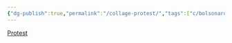 ```yaml
---
{"dg-publish":true,"permalink":"/collage-protest/","tags":["c/bolsonaro","c/pandemic","c/wheel","c/cross","c/green","c/red","c/speaker"],"created":"2024-01-02T16:05:20.317-05:00","updated":"2024-01-02T16:06:12.130-05:00"}
---
```



[Protest](https://www.instagram.com/p/B-a7lYUhZ_t/)

